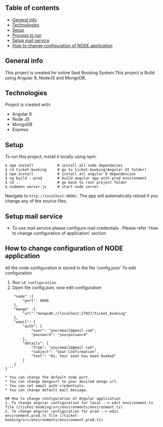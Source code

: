 ## Table of contents
* [General info](#general-info)
* [Technologies](#technologies)
* [Setup](#setup)
* [Process to run](#process-to-run)
* [Setup mail service](#setup-mail-service)
* [How to change configuration of NODE application](#how-to-change-configuration-of-NODE-application)

## General info
This project is created for online Seat Booking System.This project is Build using Angular 8, NodeJS and MongoDB,
	
## Technologies
Project is created with:
* Angular 8
* Node JS
* MongoDB
* Express
	
## Setup
To run this project, install it locally using npm:

```
$ npm install           # install all node dependecies
$ cd ticket-booking     # go to ticket-booking(Angular UI folder)
$ npm install           # install all angular 8 dependencies
$ ng build --prod       # build angular app with prod environment
$ cd ..                 # go back to root project folder
$ nodemon server.js     # start node server
```
Navigate to `http://localhost:9090/`. The app will automatically reload if you change any of the source files.

## Setup mail service

* To use mail service please configure mail credentials . Please refer 'How to change configuration of application' section

## How to change configuration of NODE application
All the node configuration is stored in the file 'config.json'
To edit configuration
1. Run `cd configuration`
2. Open file config.json, now edit configuration
```{
    "node" :{
        "port": 9090 
    },
    "mongo" :{
        "url":"mongodb://localhost:27017/ticket_booking"
    },
    "email": {
        "auth": {
            "user": "youremail@gmail.com",
            "password": "yourpassword"
        },
        "details": {
            "from": "youremail@gmail.com",
            "subject": "Seat Confirmation",
            "text": "Hi, Your seat has been booked"
        }
    }
}```

* You can change the default node port.
* You can change mongourl to your desired mongo url.
* You can set email auth credentials.
* You can change default mail message.

## How to change configuration of Angular application
1. To change angular configuration for local --> edit environment.ts file (/ticket-booking/src/environments/environment.ts)
2. To change angular configuration for prod --> edit  environment.prod.ts file (/ticket-booking/src/environments/environment.prod.ts)

